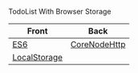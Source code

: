 TodoList With Browser Storage

Front | Back 
----- | ----
[ES6](https://github.com/lukehoban/es6features) | [CoreNodeHttp](https://nodejs.org/dist/latest-v7.x/docs/api/http.html) 
[LocalStorage](https://developer.mozilla.org/en-US/docs/Web/API/Window/localStorage) |
